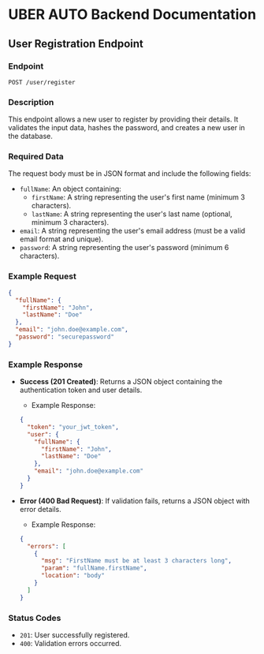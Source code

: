 # UBER AUTO Backend Documentation

## User Registration Endpoint

### Endpoint
`POST /user/register`

### Description
This endpoint allows a new user to register by providing their details. It validates the input data, hashes the password, and creates a new user in the database.

### Required Data
The request body must be in JSON format and include the following fields:

- `fullName`: An object containing:
  - `firstName`: A string representing the user's first name (minimum 3 characters).
  - `lastName`: A string representing the user's last name (optional, minimum 3 characters).
- `email`: A string representing the user's email address (must be a valid email format and unique).
- `password`: A string representing the user's password (minimum 6 characters).

### Example Request
```json
{
  "fullName": {
    "firstName": "John",
    "lastName": "Doe"
  },
  "email": "john.doe@example.com",
  "password": "securepassword"
}
```

### Example Response
- **Success (201 Created)**: Returns a JSON object containing the authentication token and user details.
  - Example Response:
  ```json
  {
    "token": "your_jwt_token",
    "user": {
      "fullName": {
        "firstName": "John",
        "lastName": "Doe"
      },
      "email": "john.doe@example.com"
    }
  }
  ```

- **Error (400 Bad Request)**: If validation fails, returns a JSON object with error details.
  - Example Response:
  ```json
  {
    "errors": [
      {
        "msg": "FirstName must be at least 3 characters long",
        "param": "fullName.firstName",
        "location": "body"
      }
    ]
  }
  ```

### Status Codes
- `201`: User successfully registered.
- `400`: Validation errors occurred.